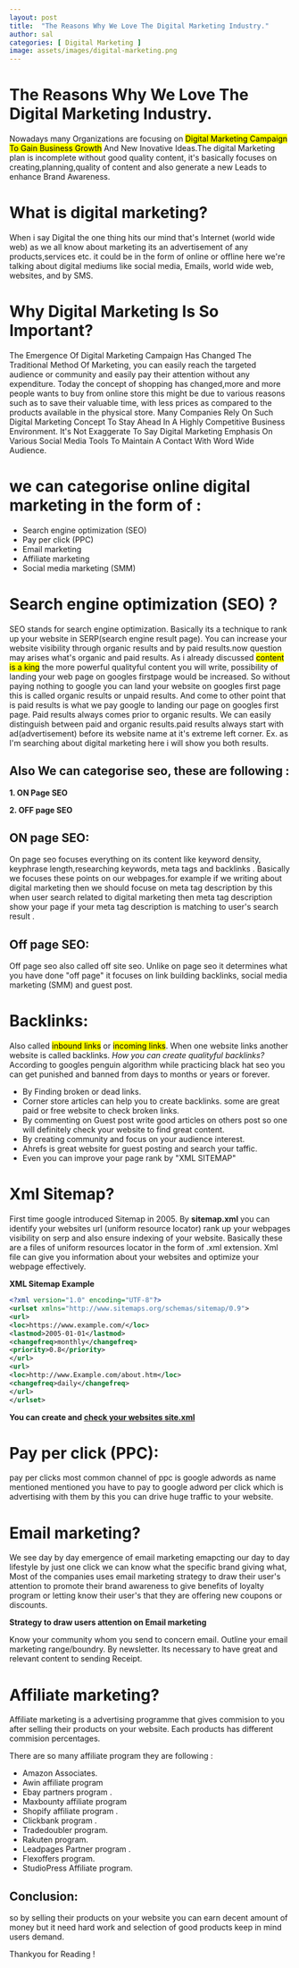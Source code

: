 ```yaml
---
layout: post
title:  "The Reasons Why We Love The Digital Marketing Industry."
author: sal
categories: [ Digital Marketing ]
image: assets/images/digital-marketing.png
---
```


# The Reasons Why We Love The Digital Marketing Industry.

Nowadays many Organizations are focusing on <mark> Digital Marketing Campaign To Gain Business Growth</mark> And New Inovative Ideas.The digital Marketing plan is incomplete without good quality content, it's basically focuses on creating,planning,quality of content and also generate a new Leads to enhance Brand Awareness.

# What is digital marketing? 

When i say Digital the one thing hits our mind that's Internet (world wide web) as we all know about marketing its an advertisement of any products,services etc. it could be in the form of online or offline here we're talking about digital mediums like social media, Emails, world wide web, websites, and by SMS.


# Why Digital Marketing Is So Important? 

The Emergence Of Digital Marketing Campaign Has Changed The Traditional Method Of Marketing, you can easily reach the targeted audience or community and easily pay their attention without any expenditure. Today the concept of shopping has changed,more and more people wants to buy from online store this might be due to various reasons such as to save their valuable time, with less prices as compared to the products available in the physical store.
Many Companies Rely On Such Digital Marketing Concept To Stay Ahead In A Highly Competitive Business Environment. It's Not Exaggerate To Say Digital Marketing Emphasis On Various Social Media Tools To Maintain A Contact With Word Wide Audience.


# we can categorise online digital marketing in the form of :

- Search engine optimization (SEO) 
- Pay per click (PPC) 
- Email marketing 
- Affiliate marketing 
- Social media marketing (SMM) 

# Search engine optimization (SEO) ?

SEO stands for search engine optimization. Basically its a technique to rank up your website in SERP(search engine result page). You can increase your website visibility through organic results and by paid results.now question may arises what's organic and paid results. As i already discussed <mark>content is a king</mark> the more powerful qualityful content you will write, possibility of landing your web page on googles firstpage would be increased. So without paying nothing to google you can land your website on googles first page this is called organic results or unpaid results. And come to other point that is paid results is what we pay google to landing our page on googles first page. Paid results always comes prior to organic results. We can easily distinguish between paid and organic results.paid results always start with ad(advertisement) before its website name at it's extreme left corner. Ex. as I'm searching about digital marketing here i will show you both results.


## Also We can categorise seo, these are following :

**1. ON Page SEO**

**2. OFF page SEO**

## ON page SEO: 

On page seo focuses everything on its content like keyword density, keyphrase length,researching keywords, meta tags and backlinks . Basically we focuses these points on our webpages.for example if we writing about digital marketing then we should focuse on meta tag description by this when user search related to digital marketing then meta tag description show your page if your meta tag description is matching to user's search result .

## Off page SEO:

Off page seo also called off site seo. Unlike on page seo it determines what you have done "off page" it focuses on link building backlinks, social media marketing (SMM) and guest post.

# Backlinks:

Also called <mark>inbound links</mark> or <mark> incoming links</mark>. When one website links another website is called backlinks.
*How you can create qualityful backlinks?* According to googles penguin algorithm while practicing black hat seo you can get punished and banned from days to months or years or forever.
- By Finding broken or dead links.
- Corner store articles can help you to create backlinks. some are great paid or free website to check broken links. 
- By commenting on Guest post write good articles on others post so one will definitely check your website to find great content.
- By creating community and focus on your audience interest.
- Ahrefs is great website for guest posting and search your taffic.
- Even you can improve your page rank by "XML SITEMAP"

# Xml Sitemap? 

First time google introduced Sitemap in 2005. By **sitemap.xml** you can identify your websites url (uniform resource locator) rank up your webpages visibility on serp and also ensure indexing of your website. Basically these are a files of uniform resources locator in the form of .xml extension. Xml file can give you information about your websites and optimize your webpage effectively. 

**XML Sitemap Example**

```xml
<?xml version="1.0" encoding="UTF-8"?>
<urlset xmlns="http://www.sitemaps.org/schemas/sitemap/0.9">
<url>
<loc>https://www.example.com/</loc>
<lastmod>2005-01-01</lastmod>
<changefreq>monthly</changefreq>
<priority>0.8</priority>
</url>
<url>
<loc>http://www.Example.com/about.htm</loc>
<changefreq>daily</changefreq>
</url>
</urlset> 

```

**You can create and [check your websites site.xml](https://seositecheckup.com/tools/sitemap-test)**

# Pay per click (PPC):

pay per clicks most common channel of ppc is google adwords as name mentioned mentioned you have to pay to google adword per click which is advertising with them by this you can drive huge traffic to your website.

# Email marketing? 

We see day by day emergence of email marketing emapcting our day to day lifestyle by just one click we can know what the specific brand giving what, Most of the companies uses email marketing strategy to draw their user's attention to promote their brand awareness to give benefits of loyalty program or letting know their user's that they are offering new coupons or discounts.

**Strategy to draw users attention on Email marketing**

Know your community whom you send to concern email. 
Outline your email marketing range/boundry. 
By newsletter.
Its necessary to have great and relevant content to sending Receipt.

# Affiliate marketing? 

Affiliate marketing is a advertising programme that gives commision to you after selling their products on your website. Each products has different commision percentages. 

There are so many affiliate program they are following :
- Amazon Associates.
- Awin affiliate program 
- Ebay partners program .
- Maxbounty affiliate program 
- Shopify affiliate program .
- Clickbank program .
- Tradedoubler program. 
- Rakuten program.
- Leadpages Partner program .
 - Flexoffers program. 
- StudioPress Affiliate program.


## Conclusion:

 so by selling their products on your website you can earn decent amount of money but it need hard work and selection of good products keep in mind users demand.

Thankyou for Reading !





